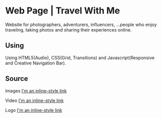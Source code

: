 # Web Page | Travel With Me

Website for photographers, adventurers, influencers, ...people who enjoy traveling, taking photos and sharing their experiences online.

## Using

Using HTML5(Audio), CSS(Grid, Transitions) and Javascript(Responsive and Creative Navigation Bar).

## Source

Images
[I'm an inline-style link](https://www.pexels.com/)

Video
[I'm an inline-style link](https://www.pexels.com/videos/)

Logo
[I'm an inline-style link](https://www.pngtube.com/)
